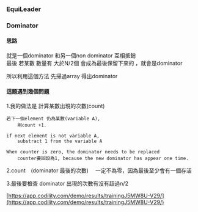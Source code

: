 ### EquiLeader



### Dominator

#### 思路

就是一個dominator 和另一個non dominator 互相抵銷  
最後  若某數  數量有 大於N/2個   會成為最後保留下來的 ，就會是dominator

所以利用這個方法  先掃過array   得出dominator

#### 這題遇到幾個問題

1.我的做法是 計算某數出現的次數\(count\)

```
若下一個element 仍為某數(variable A),
    則count +1.

if next element is not variable A,
    substract 1 from the variable A   

When counter is zero, the dominator needs to be replaced
    counter要回設為1, because the new dominator has appear one time.
```

2.count　\(dominator 最後的次數\)　 一定不為零，因為最後至少會有一個存活

3.最後要檢查 dominator 出現的次數有沒有超過n/2

[https://app.codility.com/demo/results/trainingJ5MW8U-V29/](https://app.codility.com/demo/results/trainingJ5MW8U-V29/)

